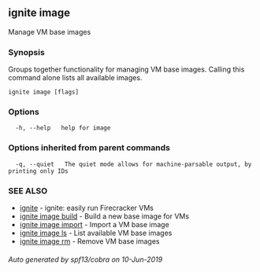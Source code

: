 ## ignite image

Manage VM base images

### Synopsis


Groups together functionality for managing VM base images.
Calling this command alone lists all available images.


```
ignite image [flags]
```

### Options

```
  -h, --help   help for image
```

### Options inherited from parent commands

```
  -q, --quiet   The quiet mode allows for machine-parsable output, by printing only IDs
```

### SEE ALSO

* [ignite](ignite.md)	 - ignite: easily run Firecracker VMs
* [ignite image build](ignite_image_build.md)	 - Build a new base image for VMs
* [ignite image import](ignite_image_import.md)	 - Import a VM base image
* [ignite image ls](ignite_image_ls.md)	 - List available VM base images
* [ignite image rm](ignite_image_rm.md)	 - Remove VM base images

###### Auto generated by spf13/cobra on 10-Jun-2019
